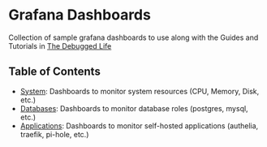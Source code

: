 # Grafana Dashboards

Collection of sample grafana dashboards to use along with the Guides and Tutorials in [The Debugged Life](https://thedebugged.life)

## Table of Contents

- [System](system/): Dashboards to monitor system resources (CPU, Memory, Disk, etc.)
- [Databases](/databases/): Dashboards to monitor database roles (postgres, mysql, etc.)
- [Applications](/applications/): Dashboards to monitor self-hosted applications (authelia, traefik, pi-hole, etc.)
